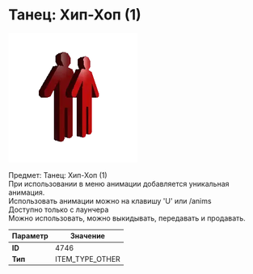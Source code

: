 # Танец: Хип-Хоп (1)

![Item Image](../img/4746.webp?raw=true)

Предмет: Танец: Хип-Хоп (1)<br>При использовании в меню анимации добавляется уникальная анимация.<br>Использовать анимации можно на клавишу 'U' или /anims<br>Доступно только с лаунчера<br>Можно использовать, можно выкидывать, передавать и продавать.


| Параметр | Значение |
|----------|----------|
| **ID** | 4746 |
| **Тип** | ITEM_TYPE_OTHER |


